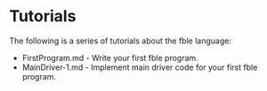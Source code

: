 # Tutorials

The following is a series of tutorials about the fble language:

* FirstProgram.md - Write your first fble program.
* MainDriver-1.md - Implement main driver code for your first fble program.

